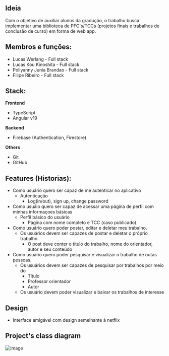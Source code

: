 ## Ideia
Com o objetivo de auxiliar alunos da gradução, o trabalho busca implementar uma biblioteca de PFC's/TCCs (projetos finais e trabalhos de conclusão de curso) em forma de web app.

## Membros e funções: 
- Lucas Werlang - Full stack
- Lucas Kou Kinoshita - Full stack
- Pollyanny Junia Brandao - Full stack
- Filipe Ribeiro - Full stack

## Stack:
**Frontend**  
- TypeScript  
- Angular v19  

**Backend**  
- Firebase (Authentication, Firestore)

**Others**  
- Git  
- GitHub
  
## Features (Historias):
- Como usuário quero ser capaz de me autenticar no aplicativo
  - Autenticação
    - Log(in/out), sign up, change password
- Como usuáio quero ser capaz de acessar uma página de perfil com minhas informaçoes básicas
  - Perfil básico do usuário
    - Página com nome completo e TCC (caso publicado)
- Como usuário quero poder postar, editar e deletar meu trabalho.
  - Os usuários devem ser capazes de postar e deletar o próprio trabalho
    - O post deve conter o título do trabalho, nome do orientador, autor e seu conteúdo
- Como usuário quero poder pesquisar e visualizar o trabalho de outas pessoas.
  - Os usuários devem ser capazes de pesquisar por trabalhos por meio do
      - Título
      - Professor orientador
      - Autor
  - Os usuário devem poder visualizar e baixar os trabalhos de interesse
## Design
  - Interface amigável com design semelhante à netflix

## Project's class diagram
  ![image](https://github.com/user-attachments/assets/58320567-071c-42c9-841a-40f2ba56fad5)

  
